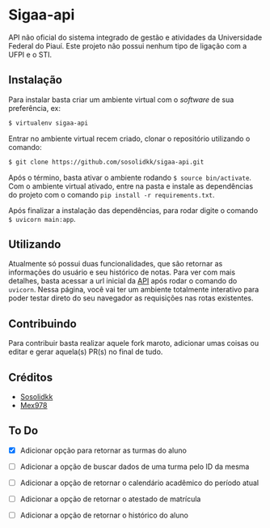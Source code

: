 # Sigaa-api

API não oficial do sistema integrado de gestão e atividades da Universidade Federal do Piauí. Este projeto não possui nenhum tipo de ligação com a UFPI e o STI.

## Instalação

Para instalar basta criar um ambiente virtual com o _software_ de sua preferência, ex:

```sh
$ virtualenv sigaa-api
```

Entrar no ambiente virtual recem criado, clonar o repositório utilizando o comando:

```sh
$ git clone https://github.com/sosolidkk/sigaa-api.git
```

Após o término, basta ativar o ambiente rodando `$ source bin/activate`. Com o ambiente virtual ativado, entre na pasta e instale as dependências do projeto com o comando `pip install -r requirements.txt`.

Após finalizar a instalação das dependências, para rodar digite o comando `$ uvicorn main:app`.

## Utilizando

Atualmente só possui duas funcionalidades, que são retornar as informações do usuário e seu histórico de notas. Para ver com mais detalhes, basta acessar a url inicial da [API](http://127.0.0.1:8000/docs) após rodar o comando do `uvicorn`. Nessa página, você vai ter um ambiente totalmente interativo para poder testar direto do seu navegador as requisições nas rotas existentes.

## Contribuindo

Para contribuir basta realizar aquele fork maroto, adicionar umas coisas ou editar e gerar aquela(s) PR(s) no final de tudo.

## Créditos

- [Sosolidkk](https://github.com/sosolidkk)
- [Mex978](https://github.com/Mex978)

## To Do

* [X] Adicionar opção para retornar as turmas do aluno

* [ ] Adicionar a opção de buscar dados de uma turma pelo ID da mesma

* [ ] Adicionar a opção de retornar o calendário acadêmico do período atual

* [ ] Adicionar a opção de retornar o atestado de matrícula

* [ ] Adicionar a opção de retornar o histórico do aluno

